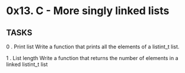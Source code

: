 # 0x13. C - More singly linked lists

## TASKS

0 . Print list
Write a function that prints all the elements of a listint_t list.

1 .  List length
Write a function that returns the number of elements in a linked listint_t list
